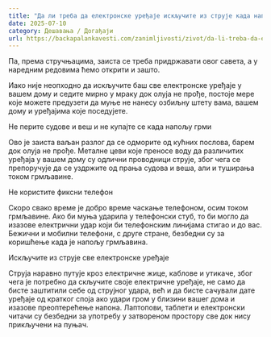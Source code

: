 ```yaml
---
title: "Да ли треба да електронске уређаје искључите из струје када напољу грми и сева?"
date: 2025-07-10
category: Дешавања / Догађаји
url: https://backapalankavesti.com/zanimljivosti/zivot/da-li-treba-da-elektronske-uredjaje-iskljucite-iz-struje-kada-napolju-grmi-i-seva/
---
```


Па, према стручњацима, заиста се треба придржавати овог савета, а у наредним редовима ћемо открити и зашто.

Иако није неопходно да искључите баш све електронске уређаје у вашем дому и седите мирно у мраку док олуја не прође, постоје мере које можете предузети да муње не нанесу озбиљну штету вама, вашем дому и уређајима које поседујете.

Не перите судове и веш и не купајте се када напољу грми

Ово је заиста ваљан разлог да се одморите од кућних послова, барем док олуја не прође. Металне цеви које преносе воду да различитих уређаја у вашем дому су одлични проводници струје, због чега се препоручује да се уздржите од прања судова и веша, али и туширања током грмљавине.

Не користите фиксни телефон

Скоро свако време је добро време часкање телефоном, осим током грмљавине. Ако би муња ударила у телефонски стуб, то би могло да изазове електрични удар који би телефонским линијама стигао и до вас. Бежични и мобилни телефони, с друге стране, безбедни су за коришћење када је напољу грмљавина.

Искључите из струје све електронске уређаје

Струја наравно путује кроз електричне жице, каблове и утикаче, због чега је потребно да скључите своје електричне уређаје, не само да бисте заштитили себе од струјног удара, већ и да бисте сачували дате уређаје од кратког споја ако удари гром у близини вашег дома и изазове преоптерећење напона. Лаптопови, таблети и електронски читачи су безбедни за употребу у затвореном простору све док нису прикључени на пуњач.

